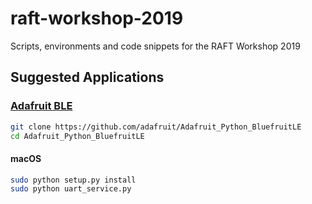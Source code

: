# raft-workshop-2019
Scripts, environments and code snippets for the RAFT Workshop 2019


## Suggested Applications

### [Adafruit BLE](https://github.com/adafruit/Adafruit_Python_BluefruitLE)

```bash
git clone https://github.com/adafruit/Adafruit_Python_BluefruitLE
cd Adafruit_Python_BluefruitLE
```
#### macOS

```bash
sudo python setup.py install
sudo python uart_service.py
```
